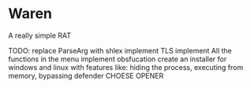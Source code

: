 # Waren
A really simple RAT

TODO:
replace ParseArg with shlex
implement TLS
implement All the functions in the menu
implement obsfucation
create an installer for windows and linux with features like: hiding the process, executing from memory, bypassing defender
CHOESE OPENER

